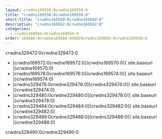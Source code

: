 ```yaml
---
layout: crwdns169556:0crwdne169556:0
title: "crwdns169558:0crwdne169558:0"
short-title: "crwdns169560:0crwdne169560:0"
description: "crwdns169562:0crwdne169562:0"
categories:
  - crwdns169564:0crwdne169564:0
order: 169566:0crwdne169566:058029crwdns169566:0crwdne169566:0
---
```


crwdns329472:0crwdne329472:0

* [crwdns169572:0crwdne169572:0](crwdns169570:0{{ site.baseurl }}crwdne169570:0)
* [crwdns169576:0crwdne169576:0](crwdns169574:0{{ site.baseurl }}crwdne169574:0)
* [crwdns329476:0crwdne329476:0](crwdns329474:0{{ site.baseurl }}crwdne329474:0)
* [crwdns329480:0crwdne329480:0](crwdns329478:0{{ site.baseurl }}crwdne329478:0)
* [crwdns329484:0crwdne329484:0](crwdns329482:0{{ site.baseurl }}crwdne329482:0)
* [crwdns329488:0crwdne329488:0](crwdns329486:0{{ site.baseurl }}crwdne329486:0)

crwdns329490:0crwdne329490:0